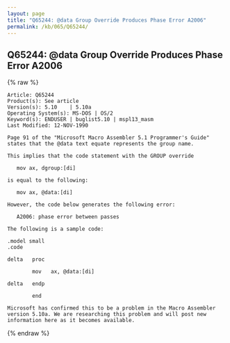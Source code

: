 ```yaml
---
layout: page
title: "Q65244: @data Group Override Produces Phase Error A2006"
permalink: /kb/065/Q65244/
---
```


## Q65244: @data Group Override Produces Phase Error A2006

{% raw %}

	Article: Q65244
	Product(s): See article
	Version(s): 5.10    | 5.10a
	Operating System(s): MS-DOS | OS/2
	Keyword(s): ENDUSER | buglist5.10 | mspl13_masm
	Last Modified: 12-NOV-1990
	
	Page 91 of the "Microsoft Macro Assembler 5.1 Programmer's Guide"
	states that the @data text equate represents the group name.
	
	This implies that the code statement with the GROUP override
	
	   mov ax, dgroup:[di]
	
	is equal to the following:
	
	   mov ax, @data:[di]
	
	However, the code below generates the following error:
	
	   A2006: phase error between passes
	
	The following is a sample code:
	
	.model small
	.code
	
	delta   proc
	
	        mov   ax, @data:[di]
	
	delta   endp
	
	        end
	
	Microsoft has confirmed this to be a problem in the Macro Assembler
	version 5.10a. We are researching this problem and will post new
	information here as it becomes available.

{% endraw %}
